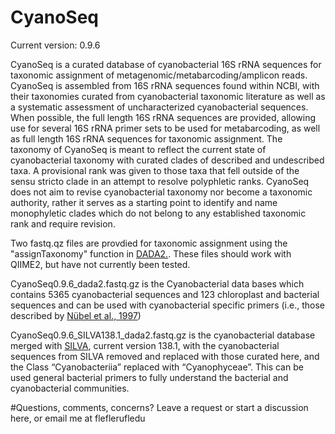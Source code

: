 # CyanoSeq

Current version: 0.9.6

CyanoSeq is a curated database of cyanobacterial 16S rRNA sequences for taxonomic assignment of metagenomic/metabarcoding/amplicon reads. CyanoSeq is assembled from 16S rRNA sequences found within NCBI, with their taxonomies curated from cyanobacterial taxonomic literature as well as a systematic assessment of uncharacterized cyanobacterial sequences. When possible, the full length 16S rRNA sequences are provided, allowing use for several 16S rRNA primer sets to be used for metabarcoding, as well as full length 16S rRNA sequences for taxonomic assignment. The taxonomy of CyanoSeq is meant to reflect the current state of cyanobacterial taxonomy with curated clades of described and undescribed taxa. A provisional rank was given to those taxa that fell outside of the sensu stricto clade in an attempt to resolve polyphletic ranks. CyanoSeq does not aim to revise cyanobacterial taxonomy nor become a taxonomic authority, rather it serves as a starting point to identify and name monophyletic clades which do not belong to any established taxonomic rank and require revision. 

Two fastq.qz files are provdied for taxonomic assignment using the "assignTaxonomy" function in [DADA2.](https://benjjneb.github.io/dada2/tutorial.html). These files should work with QIIME2, but have not currently been tested.

CyanoSeq0.9.6_dada2.fastq.gz is the Cyanobacterial data bases which contains 5365 cyanobacterial sequences and 123 chloroplast and bacterial sequences and can be used with cyanobacterial specific primers (i.e., those described by [Nübel et al., 1997](https://journals.asm.org/doi/10.1128/aem.63.8.3327-3332.1997)) 

CyanoSeq0.9.6_SILVA138.1_dada2.fastq.gz is the cyanobacterial database merged with [SILVA](https://www.arb-silva.de/), current version 138.1, with the cyanobacterial sequences from SILVA removed and replaced with those curated here, and the Class “Cyanobacteriia” replaced with “Cyanophyceae”. This can be used general bacterial primers to fully understand the bacterial and cyanobacterial communities. 

#Questions, comments, concerns?
Leave a request or start a discussion here, or email me at flefler<at>ufl<dot>edu
